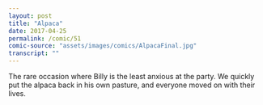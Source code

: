 ```yaml
---
layout: post
title: "Alpaca"
date: 2017-04-25
permalink: /comic/51
comic-source: "assets/images/comics/AlpacaFinal.jpg"
transcript: ""
---
```


The rare occasion where Billy is the least anxious at the party. 
 We quickly put the alpaca back in his own pasture, and everyone moved on with their lives.
